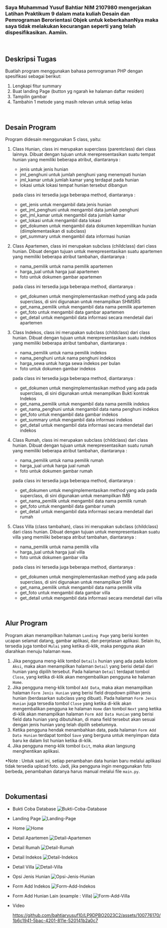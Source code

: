 ### Saya Muhammad Yusuf Bahtiar NIM 2107980 mengerjakan Latihan Praktikum 9 dalam mata kuliah Desain dan Pemrograman Berorientasi Objek untuk keberkahanNya maka saya tidak melakukan kecurangan seperti yang telah dispesifikasikan. Aamiin.

<br>

## Deskripsi Tugas

Buatlah program menggunakan bahasa pemrograman PHP dengan spesifikasi sebagai berikut:

1. Lengkapi fitur summary
2. Buat landing Page (button yg ngarah ke halaman daftar residen)
3. Tampilin gambar
4. Tambahin 1 metode yang masih relevan untuk setiap kelas

<br>

## Desain Program

Program didesain menggunakan 5 class, yaitu:

1. Class Hunian, class ini merupakan superclass (parentclass) dari class lainnya. Dibuat dengan tujuan untuk merepresentasikan suatu tempat hunian yang memiliki beberapa atribut, diantaranya :

   - jenis untuk jenis hunian
   - jml_penghuni untuk jumlah penghuni yang menempati hunian
   - jml_kamar untuk jumlah kamar yang terdapat pada hunian
   - lokasi untuk lokasi tempat hunian tersebut dibangun

   pada class ini tersedia juga beberapa method, diantaranya :

   - get_jenis untuk mengambil data jenis hunian
   - get_jml_penghuni untuk mengambil data jumlah penghuni
   - get_jml_kamar untuk mengambil data jumlah kamar
   - get_lokasi untuk mengambil data lokasi
   - get_dokumen untuk mengambil data dokumen kepemilikan hunian (diimplementasikan di subclass)
   - get_summary untuk mengambil data informasi hunian

2. Class Apartemen, class ini merupakan subclass (childclass) dari class hunian. Dibuat dengan tujuan untuk merepresentasikan suatu apartemen yang memiliki beberapa atribut tambahan, diantaranya :

   - nama_pemilik untuk nama pemilik apartemen
   - harga_jual untuk harga jual apartemen
   - foto untuk dokumen gambar apartemen

   pada class ini tersedia juga beberapa method, diantaranya :

   - get_dokumen untuk mengimplementasikan method yang ada pada superclass, di sini digunakan untuk menampilkan SHMSRS
   - get_nama_pemilik untuk mengambil data nama pemilik apartemen
   - get_foto untuk mengambil data gambar apartemen
   - get_detail untuk mengambil data informasi secara mendetail dari apartemen

3. Class Indekos, class ini merupakan subclass (childclass) dari class hunian. Dibuat dengan tujuan untuk merepresentasikan suatu indekos yang memiliki beberapa atribut tambahan, diantaranya :

   - nama_pemilik untuk nama pemilik indekos
   - nama_penghuni untuk nama penghuni indekos
   - harga_sewa untuk harga sewa indekos per bulan
   - foto untuk dokumen gambar indekos

   pada class ini tersedia juga beberapa method, diantaranya :

   - get_dokumen untuk mengimplementasikan method yang ada pada superclass, di sini digunakan untuk menampilkan Bukti kontrak Indekos
   - get_nama_pemilik untuk mengambil data nama pemilik indekos
   - get_nama_penghuni untuk mengambil data nama penghuni indekos
   - get_foto untuk mengambil data gambar indekos
   - get_summary untuk mengambil data informasi indekos
   - get_detail untuk mengambil data informasi secara mendetail dari indekos

4. Class Rumah, class ini merupakan subclass (childclass) dari class hunian. Dibuat dengan tujuan untuk merepresentasikan suatu rumah yang memiliki beberapa atribut tambahan, diantaranya :

   - nama_pemilik untuk nama pemilik rumah
   - harga_jual untuk harga jual rumah
   - foto untuk dokumen gambar rumah

   pada class ini tersedia juga beberapa method, diantaranya :

   - get_dokumen untuk mengimplementasikan method yang ada pada superclass, di sini digunakan untuk menampilkan IMB
   - get_nama_pemilik untuk mengambil data nama pemilik rumah
   - get_foto untuk mengambil data gambar rumah
   - get_detail untuk mengambil data informasi secara mendetail dari rumah

5. Class Villa (class tambahan), class ini merupakan subclass (childclass) dari class hunian. Dibuat dengan tujuan untuk merepresentasikan suatu villa yang memiliki beberapa atribut tambahan, diantaranya :

   - nama_pemilik untuk nama pemilik villa
   - harga_jual untuk harga jual villa
   - foto untuk dokumen gambar villa

   pada class ini tersedia juga beberapa method, diantaranya :

   - get_dokumen untuk mengimplementasikan method yang ada pada superclass, di sini digunakan untuk menampilkan SHM
   - get_nama_pemilik untuk mengambil data nama pemilik villa
   - get_foto untuk mengambil data gambar villa
   - get_detail untuk mengambil data informasi secara mendetail dari villa

<br>

## Alur Program

Program akan menampilkan halaman `Landing Page` yang berisi konten ucapan selamat datang, gambar aplikasi, dan penjelasan aplikasi. Selain itu, tersedia juga tombol `Mulai` yang ketika di-klik, maka pengguna akan diarahkan menuju halaman `Home`.

1. Jika pengguna meng-klik tombol `Details` hunian yang ada pada kolom `Aksi`, maka akan menampilkan halaman `Detail` yang berisi detail dari hunian yang dipilih tersebut. Pada halaman `Detail` terdapat tombol `Close`, yang ketika di-klik akan mengembalikan pengguna ke halaman `Home`.
2. Jika pengguna meng-klik tombol `Add Data`, maka akan menampilkan halaman `Form Jenis Hunian` yang berisi field dropdown pilihan jenis hunian (berdasarkan subclass yang dibuat). Pada halaman `Form Jenis Hunian` juga tersedia tombol `Close` yang ketika di-klik akan mengembalikan pengguna ke halaman `Home` dan tombol `Next` yang ketika di-klik akan menampilkan halaman `Form Add Data Hunian` yang berisi field data hunian yang dibutuhkan, di mana field tersebut akan sesuai dengan jenis hunian yang telah dipilih sebelumnya.
3. Ketika pengguna hendak menambahkan data, pada halaman `Form Add Data Hunian` terdapat tombol `Save` yang berguna untuk menyimpan data baru ke dalam list hunian ketika di-klik.
4. Jika pengguna meng-klik tombol `Exit`, maka akan langsung menghentikan aplikasi.

\*Note : Untuk saat ini, setiap penambahan data hunian baru melalui aplikasi tidak tersedia upload foto. Jadi, jika pengguna ingin menggunakan foto berbeda, penambahan datanya harus manual melalui file `main.py`.

<br>

## Dokumentasi

- Bukti Coba Database
  ![Bukti-Coba-Database](https://github.com/bahtiaryusuf10/LP9DPBO2023C2/assets/100776170/41cc384a-abe4-4954-9f1f-26eb6a7037b2)

- Landing Page
  ![Landing-Page](https://github.com/bahtiaryusuf10/LP9DPBO2023C2/assets/100776170/efb97d6d-c458-426a-8056-661dff706816)

- Home
  ![Home](https://github.com/bahtiaryusuf10/LP9DPBO2023C2/assets/100776170/9f3e4d4a-9773-407c-aef0-1eb949ea4f19)

- Detail Apartemen
  ![Detail-Apartemen](https://github.com/bahtiaryusuf10/LP9DPBO2023C2/assets/100776170/fbdc22b9-bb7a-489f-bcaa-7b2235ea5a0d)

- Detail Rumah
  ![Detail-Rumah](https://github.com/bahtiaryusuf10/LP9DPBO2023C2/assets/100776170/bf361836-c01a-4edb-9d89-8d34fed0d696)

- Detail Indekos
  ![Detail-Indekos](https://github.com/bahtiaryusuf10/LP9DPBO2023C2/assets/100776170/5d70f1ed-6c2d-4ecc-8962-5fbe91d545e1)

- Detail Villa
  ![Detail-Villa](https://github.com/bahtiaryusuf10/LP9DPBO2023C2/assets/100776170/67651fb6-bdc8-4fe3-9a42-9ef5824d65ce)

- Opsi Jenis Hunian
  ![Opsi-Jenis-Hunian](https://github.com/bahtiaryusuf10/LP9DPBO2023C2/assets/100776170/1ffe77d5-49eb-49f7-9ff8-27c008c26768)

- Form Add Indekos
  ![Form-Add-Indekos](https://github.com/bahtiaryusuf10/LP9DPBO2023C2/assets/100776170/86e70248-a110-4d8c-a7dc-cf45a401695c)

- Form Add Hunian Lain (example : Villa)
  ![Form-Add-Villa](https://github.com/bahtiaryusuf10/LP9DPBO2023C2/assets/100776170/bcd1d37b-7305-421a-ab61-3cf0b3a6c8dc)

- Video

  https://github.com/bahtiaryusuf10/LP9DPBO2023C2/assets/100776170/1b6c1941-5bac-4201-811e-520141b2a0c7
